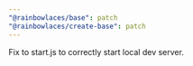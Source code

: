 ```yaml
---
"@rainbowlaces/base": patch
"@rainbowlaces/create-base": patch
---
```


Fix to start.js to correctly start local dev server.
